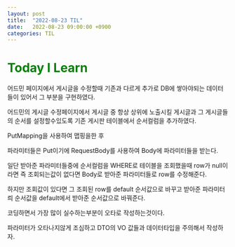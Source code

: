 ```yaml
---
layout: post
title:  "2022-08-23 TIL"
date:   2022-08-23 09:00:00 +0900
categories: TIL
---
```


<span style="color:green">Today I Learn </span>
============================================

어드민 페이지에서 게시글을 수정할때 기존과 다르게 추가로 DB에 쌓아야되는 데이터들이 있어서 그 부분을 구현하였다.

어드민의 게시글 수정페이지에서 게시글 중 항상 상위에 노출시킬 게시글과 그 게시글들의 순서를 설정할수있도록 기존 게시판 테이블에서 순서컬럼을 추가하였다.

PutMapping을 사용하여 맵핑을한 후 

파라미터들은 Put이기에 RequestBody를 사용하여 Body에 파라미터들을 받는다.

일단 받아준 파라미터들중에 순서컬럼을 WHERE로 테이블을 조회했을때 row가 null이라면 즉 조회되는값이 없다면 Body로 받아준 파라미터들로 row를 수정해준다.

하지만 조회값이 있다면 그 조회된 row를 default 순서값으로 바꾸고 받아준 파라미터릐 순서값을 default에서 받아준 순서값으로 바꿔준다.

코딩하면서 가장 많이 실수하는부분이 오타로 작성하는것이다.

파라미터가 오타나지않게 조심하고 DTO의 VO 값들과 데이터타입을 주의해서 작성하자.

